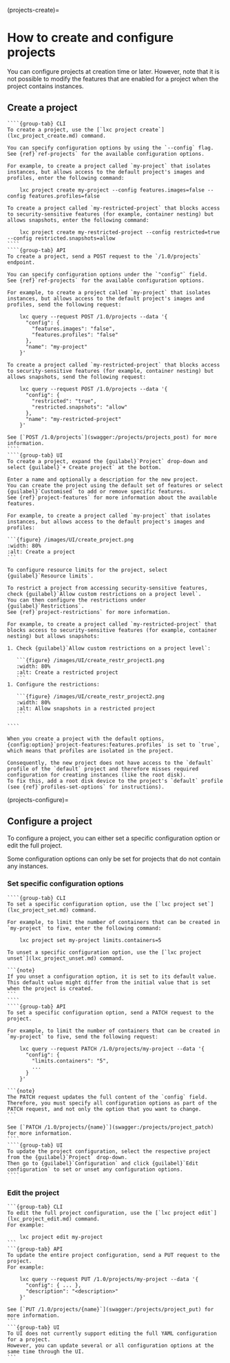(projects-create)=
# How to create and configure projects

You can configure projects at creation time or later.
However, note that it is not possible to modify the features that are enabled for a project when the project contains instances.

## Create a project

`````{tabs}
````{group-tab} CLI
To create a project, use the [`lxc project create`](lxc_project_create.md) command.

You can specify configuration options by using the `--config` flag.
See {ref}`ref-projects` for the available configuration options.

For example, to create a project called `my-project` that isolates instances, but allows access to the default project's images and profiles, enter the following command:

    lxc project create my-project --config features.images=false --config features.profiles=false

To create a project called `my-restricted-project` that blocks access to security-sensitive features (for example, container nesting) but allows snapshots, enter the following command:

    lxc project create my-restricted-project --config restricted=true --config restricted.snapshots=allow
````
````{group-tab} API
To create a project, send a POST request to the `/1.0/projects` endpoint.

You can specify configuration options under the `"config"` field.
See {ref}`ref-projects` for the available configuration options.

For example, to create a project called `my-project` that isolates instances, but allows access to the default project's images and profiles, send the following request:

    lxc query --request POST /1.0/projects --data '{
      "config": {
        "features.images": "false",
        "features.profiles": "false"
      },
      "name": "my-project"
    }'

To create a project called `my-restricted-project` that blocks access to security-sensitive features (for example, container nesting) but allows snapshots, send the following request:

    lxc query --request POST /1.0/projects --data '{
      "config": {
        "restricted": "true",
        "restricted.snapshots": "allow"
      },
      "name": "my-restricted-project"
    }'

See [`POST /1.0/projects`](swagger:/projects/projects_post) for more information.
````
````{group-tab} UI
To create a project, expand the {guilabel}`Project` drop-down and select {guilabel}`+ Create project` at the bottom.

Enter a name and optionally a description for the new project.
You can create the project using the default set of features or select {guilabel}`Customised` to add or remove specific features.
See {ref}`project-features` for more information about the available features.

For example, to create a project called `my-project` that isolates instances, but allows access to the default project's images and profiles:

```{figure} /images/UI/create_project.png
:width: 80%
:alt: Create a project
```

To configure resource limits for the project, select {guilabel}`Resource limits`.

To restrict a project from accessing security-sensitive features, check {guilabel}`Allow custom restrictions on a project level`.
You can then configure the restrictions under {guilabel}`Restrictions`.
See {ref}`project-restrictions` for more information.

For example, to create a project called `my-restricted-project` that blocks access to security-sensitive features (for example, container nesting) but allows snapshots:

1. Check {guilabel}`Allow custom restrictions on a project level`:

   ```{figure} /images/UI/create_restr_project1.png
   :width: 80%
   :alt: Create a restricted project
   ```
1. Configure the restrictions:

   ```{figure} /images/UI/create_restr_project2.png
   :width: 80%
   :alt: Allow snapshots in a restricted project
   ```

````
`````

```{tip}
When you create a project with the default options, {config:option}`project-features:features.profiles` is set to `true`, which means that profiles are isolated in the project.

Consequently, the new project does not have access to the `default` profile of the `default` project and therefore misses required configuration for creating instances (like the root disk).
To fix this, add a root disk device to the project's `default` profile (see {ref}`profiles-set-options` for instructions).
```

(projects-configure)=
## Configure a project

To configure a project, you can either set a specific configuration option or edit the full project.

Some configuration options can only be set for projects that do not contain any instances.

### Set specific configuration options

`````{tabs}
````{group-tab} CLI
To set a specific configuration option, use the [`lxc project set`](lxc_project_set.md) command.

For example, to limit the number of containers that can be created in `my-project` to five, enter the following command:

    lxc project set my-project limits.containers=5

To unset a specific configuration option, use the [`lxc project unset`](lxc_project_unset.md) command.

```{note}
If you unset a configuration option, it is set to its default value.
This default value might differ from the initial value that is set when the project is created.
```
````
````{group-tab} API
To set a specific configuration option, send a PATCH request to the project.

For example, to limit the number of containers that can be created in `my-project` to five, send the following request:

    lxc query --request PATCH /1.0/projects/my-project --data '{
      "config": {
        "limits.containers": "5",
        ...
      }
    }'

```{note}
The PATCH request updates the full content of the `config` field.
Therefore, you must specify all configuration options as part of the PATCH request, and not only the option that you want to change.
```

See [`PATCH /1.0/projects/{name}`](swagger:/projects/project_patch) for more information.
````
````{group-tab} UI
To update the project configuration, select the respective project from the {guilabel}`Project` drop-down.
Then go to {guilabel}`Configuration` and click {guilabel}`Edit configuration` to set or unset any configuration options.
````
`````

### Edit the project

````{tabs}
```{group-tab} CLI
To edit the full project configuration, use the [`lxc project edit`](lxc_project_edit.md) command.
For example:

    lxc project edit my-project
```
```{group-tab} API
To update the entire project configuration, send a PUT request to the project.
For example:

    lxc query --request PUT /1.0/projects/my-project --data '{
      "config": { ... },
      "description": "<description>"
    }'

See [`PUT /1.0/projects/{name}`](swagger:/projects/project_put) for more information.
```
```{group-tab} UI
To UI does not currently support editing the full YAML configuration for a project.
However, you can update several or all configuration options at the same time through the UI.
```
````
